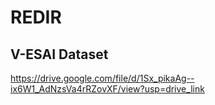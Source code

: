 # REDIR
## V-ESAI Dataset 
https://drive.google.com/file/d/1Sx_pikaAg--ix6W1_AdNzsVa4rRZovXF/view?usp=drive_link
